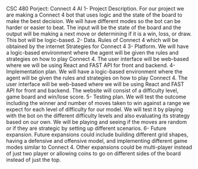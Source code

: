 CSC 480 Porject: Connect 4 AI
1- Project Description.
	For our project we are making a Connect 4 bot that uses logic and the 
  state of the board to make the best decision. We will have different modes so the bot 
  can be harder or easier to beat. The input will be the state of the board and the output will 
  be making a next move or determining if it is a win, loss, or draw. This bot will be logic-based.
2- Data. 
Rules of Connect 4 which will be obtained by the internet
Strategies for Connect 4 
3- Platform. 
We will have a logic-based environment where 
the agent will be given the rules and strategies on how to play Connect 4. 
The user interface will be web-based where we will be using React and FAST API for front and backend. 
4- Implementation plan. 
We will have a logic-based environment where the agent will be given the 
rules and strategies on how to play Connect 4. The user interface will be web-based 
where we will be using React and FAST API for front and backend. The website will consist of a difficulty level, game board and win/lose score. 
5- Testing plan. 
We will test the outcome including the winner and number of moves taken to win against 
a range we expect for each level of difficulty for our model. 
We will test it by playing with the bot on the different difficulty levels and also evaluating its 
strategy based on our own. We will be playing and seeing if the moves are random or if they are strategic by setting up different scenarios. 
6- Future expansion. 
	Future expansions could include building different grid shapes, having a defensive and offensive model, 
  and implementing different game modes similar to Connect 4. Other expansions could be multi-player instead of 
  just two player or allowing coins to go on different sides of the board instead of just the top.

